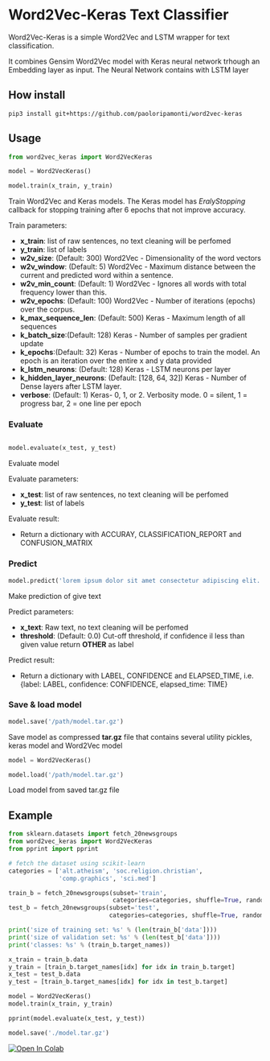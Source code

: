 # Word2Vec-Keras Text Classifier
Word2Vec-Keras is a simple Word2Vec and LSTM wrapper for text classification.

It combines Gensim Word2Vec model with Keras neural network trhough an Embedding layer as input.
The Neural Network contains with LSTM layer

## How install
```git
pip3 install git+https://github.com/paoloripamonti/word2vec-keras
```

## Usage

```python
from word2vec_keras import Word2VecKeras

model = Word2VecKeras()

model.train(x_train, y_train)
```

Train Word2Vec and Keras models.
The Keras model has _EralyStopping_ callback for stopping training after 6 epochs that not improve accuracy.

Train parameters:
- **x_train**: list of raw sentences, no text cleaning will be perfomed
- **y_train**: list of labels
- **w2v_size**: (Default: 300) Word2Vec - Dimensionality of the word vectors
- **w2v_window**: (Default: 5) Word2Vec - Maximum distance between the current and predicted word within a sentence.
- **w2v_min_count**: (Default: 1) Word2Vec - Ignores all words with total frequency lower than this.
- **w2v_epochs**: (Default: 100) Word2Vec - Number of iterations (epochs) over the corpus.
- **k_max_sequence_len**: (Default: 500) Keras - Maximum length of all sequences
- **k_batch_size**:(Default: 128) Keras - Number of samples per gradient update
- **k_epochs**:(Default: 32) Keras - Number of epochs to train the model. An epoch is an iteration over the entire x and y data provided
- **k_lstm_neurons**: (Default: 128) Keras - LSTM neurons per layer
- **k_hidden_layer_neurons**: (Default: \[128, 64, 32]) Keras - Number of Dense layers after LSTM layer.
- **verbose**: (Default: 1) Keras- 0, 1, or 2. Verbosity mode. 0 = silent, 1 = progress bar, 2 = one line per epoch

### Evaluate

```python

model.evaluate(x_test, y_test)
```

Evaluate model

Evaluate parameters:
- **x_test**: list of raw sentences, no text cleaning will be perfomed
- **y_test**: list of labels

Evaluate result:
- Return a dictionary with ACCURAY, CLASSIFICATION_REPORT and CONFUSION_MATRIX


### Predict

```python
model.predict('lorem ipsum dolor sit amet consectetur adipiscing elit...', threshold=0.6)
```

Make prediction of give text

Predict parameters:
- **x_text**: Raw text, no text cleaning will be perfomed
- **threshold**: (Default: 0.0) Cut-off threshold, if confidence il less than given value return __OTHER__ as label

Predict result:
- Return a dictionary with LABEL, CONFIDENCE and ELAPSED_TIME, i.e. {label: LABEL, confidence: CONFIDENCE, elapsed_time: TIME}

### Save & load model

```python
model.save('/path/model.tar.gz')
```

Save model as compressed **tar.gz** file that contains several utility pickles, keras model and Word2Vec model

```python
model = Word2VecKeras()

model.load('/path/model.tar.gz')
```

Load model from saved tar.gz file

## Example

```python
from sklearn.datasets import fetch_20newsgroups
from word2vec_keras import Word2VecKeras
from pprint import pprint

# fetch the dataset using scikit-learn
categories = ['alt.atheism', 'soc.religion.christian',
              'comp.graphics', 'sci.med']

train_b = fetch_20newsgroups(subset='train',
                             categories=categories, shuffle=True, random_state=42)
test_b = fetch_20newsgroups(subset='test',
                            categories=categories, shuffle=True, random_state=42)

print('size of training set: %s' % (len(train_b['data'])))
print('size of validation set: %s' % (len(test_b['data'])))
print('classes: %s' % (train_b.target_names))

x_train = train_b.data
y_train = [train_b.target_names[idx] for idx in train_b.target]
x_test = test_b.data
y_test = [train_b.target_names[idx] for idx in test_b.target]

model = Word2VecKeras()
model.train(x_train, y_train)

pprint(model.evaluate(x_test, y_test))

model.save('./model.tar.gz')

```

[![Open In Colab](https://colab.research.google.com/assets/colab-badge.svg)](https://colab.research.google.com/drive/1--KCXDEXQHg-ueAwnyRrRmFbcqwvLhcZ)
